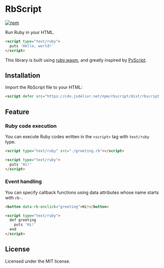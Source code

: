 # RbScript

[![npm](https://img.shields.io/npm/v/rbscript.svg?style=flat-square)](https://www.npmjs.com/package/rbscript)

Run Ruby in your HTML.

```html
<script type="text/ruby">
  puts 'Hello, world!'
</script>
```

This library is built using [ruby.wasm](https://github.com/ruby/ruby.wasm), and greatly inspired by [PyScript](https://pyscript.net/).

## Installation

Import the RbScript file to your HTML:

```html
<script defer src="https://cdn.jsdelivr.net/npm/rbscript/dist/rbscript.umd.js"></script>
```

## Feature

### Ruby code execution

You can execute Ruby codes written in the `<script>` tag with `text/ruby` type.

```html
<script type="text/ruby" src="./greeting.rb"></script>
```

```html
<script type="text/ruby">
  puts 'Hi!'
</script>
```

### Event handling

You can specify callback functions using data attributes whose name starts with `rb-`.

```html
<button data-rb-onclick="greeting">Hi!</button>

<script type="text/ruby">
  def greeting
    puts 'Hi!'
  end
</script>
```

## License

Licensed under the MIT license.
